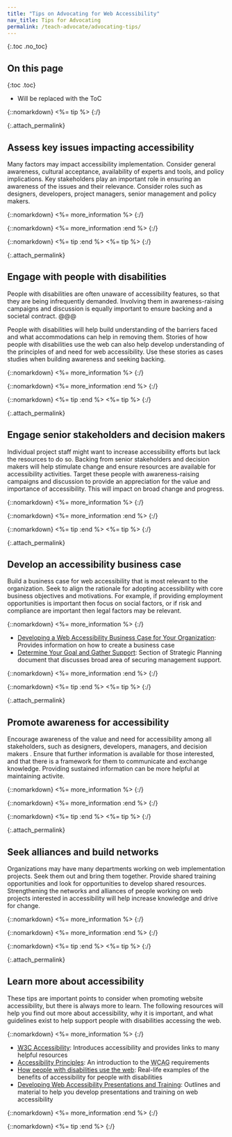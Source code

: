 ```yaml
---
title: "Tips on Advocating for Web Accessibility"
nav_title: Tips for Advocating
permalink: /teach-advocate/advocating-tips/
---
```


{:.toc .no_toc}
## On this page

{:toc .toc}
* Will be replaced with the ToC

{::nomarkdown}
<%= tip %>
{:/}

{:.attach_permalink}
## Assess key issues impacting accessibility

Many factors may impact accessibility implementation. Consider general awareness, cultural acceptance, availability of experts and tools, and policy implications. Key stakeholders play an important role in ensuring an awareness of the issues and their relevance. Consider roles such as designers, developers, project managers, senior management and policy makers.

{::nomarkdown}
<%= more_information %>
{:/}

{::nomarkdown}
<%= more_information :end %>
{:/}

{::nomarkdown}
<%= tip :end %>
<%= tip %>
{:/}

{:.attach_permalink}
## Engage with people with disabilities

People with disabilities are often unaware of accessibility features, so that they are being infrequently demanded. Involving them in awareness-raising campaigns and discussion is equally important to ensure backing and a societal contract. @@@

People with disabilities will help build understanding of the barriers faced and what accommodations can help in removing them. Stories of how people with disabilities use the web can also help develop understanding of the principles of and need for web accessibility. Use these stories as cases studies when building awareness and seeking backing.

{::nomarkdown}
<%= more_information %>
{:/}

{::nomarkdown}
<%= more_information :end %>
{:/}

{::nomarkdown}
<%= tip :end %>
<%= tip %>
{:/}

{:.attach_permalink}
## Engage senior stakeholders and decision makers

Individual project staff might want to increase accessibility efforts but lack the resources to do so. Backing from senior stakeholders and decision makers will help stimulate change and ensure resources are available for accessibility activities. Target these people with awareness-raising campaigns and discussion to provide an appreciation for the value and importance of accessibility. This will impact on broad change and progress.

{::nomarkdown}
<%= more_information %>
{:/}

{::nomarkdown}
<%= more_information :end %>
{:/}

{::nomarkdown}
<%= tip :end %>
<%= tip %>
{:/}

{:.attach_permalink}
## Develop an accessibility business case

Build a business case for web accessibility that is most relevant to the organization. Seek to align the rationale for adopting accessibility with core business objectives and motivations. For example, if providing employment opportunities is important then focus on social factors, or if risk and compliance are important then legal factors may be relevant.

{::nomarkdown}
<%= more_information %>
{:/}

* [Developing a Web Accessibility Business Case for Your Organization](/WAI/bcase/Overview.html): Provides information on how to create a business case
* [Determine Your Goal and Gather Support](/WAI/impl/#goal): Section of Strategic Planning document that discusses broad area of securing management support.

{::nomarkdown}
<%= more_information :end %>
{:/}

{::nomarkdown}
<%= tip :end %>
<%= tip %>
{:/}

{:.attach_permalink}
## Promote awareness for accessibility

Encourage awareness of the value and need for accessibility among all stakeholders, such as designers, developers, managers, and decision makers . Ensure that further information is available for those interested, and that there is a framework for them to communicate and exchange knowledge. Providing sustained information can be more helpful at maintaining activite.

{::nomarkdown}
<%= more_information %>
{:/}

{::nomarkdown}
<%= more_information :end %>
{:/}

{::nomarkdown}
<%= tip :end %>
<%= tip %>
{:/}

{:.attach_permalink}
## Seek alliances and build networks

Organizations may have many departments working on web implementation projects. Seek them out and bring them together. Provide shared training opportunities and look for opportunities to develop shared resources. Strengthening the networks and alliances of people working on web projects interested in accessibility will help increase knowledge and drive for change.

{::nomarkdown}
<%= more_information %>
{:/}

{::nomarkdown}
<%= more_information :end %>
{:/}

{::nomarkdown}
<%= tip :end %>
<%= tip %>
{:/}

{:.attach_permalink}
## Learn more about accessibility

These tips are important points to consider when promoting website accessibility, but there is always more to learn. The following resources will help you find out more about accessibility, why it is important, and what guidelines exist to help support people with disabilities accessing the web.

{::nomarkdown}
<%= more_information %>
{:/}

* [<abbr title="World Wide Web Consortium">W3C</abbr> Accessibility](/standards/webdesign/accessibility): Introduces accessibility and provides links to many helpful resources
* [Accessibility Principles](/WAI/intro/people-use-web/principles): An introduction to the <abbr title="Web Content Accessibility Guidelines">WCAG</abbr> requirements
* [How people with disabilities use the web](/WAI/intro/people-use-web): Real-life examples of the benefits of accessibility for people with disabilities
* [Developing Web Accessibility Presentations and Training](/WAI/training/Overview.html): Outlines and material to help you develop presentations and training on web accessibility

{::nomarkdown}
<%= more_information :end %>
{:/}

{::nomarkdown}
<%= tip :end %>
{:/}